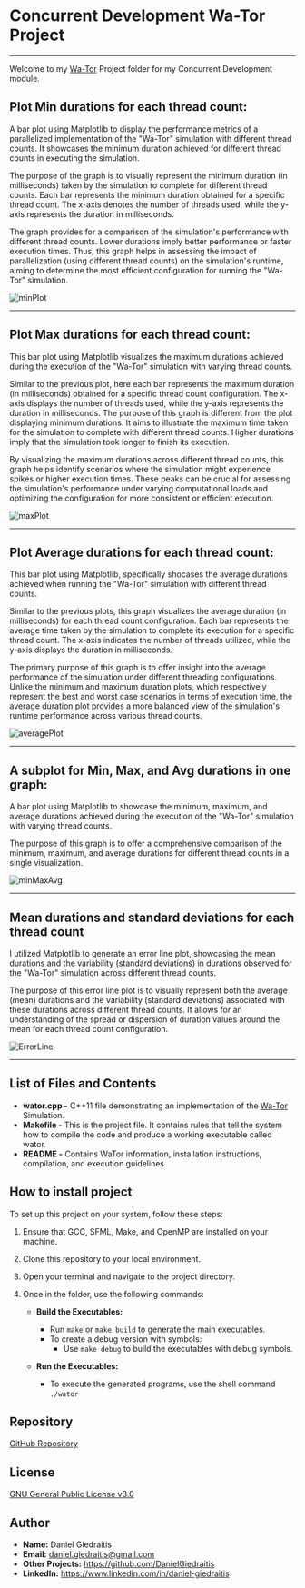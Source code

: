 # Concurrent Development Wa-Tor Project

---

Welcome to my [Wa-Tor](https://en.wikipedia.org/wiki/Wa-Tor) Project folder for my Concurrent Development module.

## Plot Min durations for each thread count:
A bar plot using Matplotlib to display the performance metrics of a parallelized implementation of the "Wa-Tor" simulation with different thread counts. It showcases the minimum duration achieved for different thread counts in executing the simulation.

The purpose of the graph is to visually represent the minimum duration (in milliseconds) taken by the simulation to complete for different thread counts. Each bar represents the minimum duration obtained for a specific thread count. The x-axis denotes the number of threads used, while the y-axis represents the duration in milliseconds.

The graph provides for a comparison of the simulation's performance with different thread counts. Lower durations imply better performance or faster execution times. Thus, this graph helps in assessing the impact of parallelization (using different thread counts) on the simulation's runtime, aiming to determine the most efficient configuration for running the "Wa-Tor" simulation.

![minPlot](https://github.com/DanielGiedraitis/Wa-Tor/assets/91562130/9dd991f8-6d12-4799-b53d-382e14be6127)

---

## Plot Max durations for each thread count:
This bar plot using Matplotlib visualizes the maximum durations achieved during the execution of the "Wa-Tor" simulation with varying thread counts.

Similar to the previous plot, here each bar represents the maximum duration (in milliseconds) obtained for a specific thread count configuration. The x-axis displays the number of threads used, while the y-axis represents the duration in milliseconds. The purpose of this graph is different from the plot displaying minimum durations. It aims to illustrate the maximum time taken for the simulation to complete with different thread counts. Higher durations imply that the simulation took longer to finish its execution.

By visualizing the maximum durations across different thread counts, this graph helps identify scenarios where the simulation might experience spikes or higher execution times. These peaks can be crucial for assessing the simulation's performance under varying computational loads and optimizing the configuration for more consistent or efficient execution.

![maxPlot](https://github.com/DanielGiedraitis/Wa-Tor/assets/91562130/4d9726cc-bb30-42b3-a905-3946b4989aa0)

---

## Plot Average durations for each thread count:
This bar plot using Matplotlib, specifically shocases the average durations achieved when running the "Wa-Tor" simulation with different thread counts.

Similar to the previous plots, this graph visualizes the average duration (in milliseconds) for each thread count configuration. Each bar represents the average time taken by the simulation to complete its execution for a specific thread count. The x-axis indicates the number of threads utilized, while the y-axis displays the duration in milliseconds.

The primary purpose of this graph is to offer insight into the average performance of the simulation under different threading configurations. Unlike the minimum and maximum duration plots, which respectively represent the best and worst case scenarios in terms of execution time, the average duration plot provides a more balanced view of the simulation's runtime performance across various thread counts.

![averagePlot](https://github.com/DanielGiedraitis/Wa-Tor/assets/91562130/cee789fb-7f79-465b-be02-4a91fb3003ee)

---

## A subplot for Min, Max, and Avg durations in one graph:
A bar plot using Matplotlib to showcase the minimum, maximum, and average durations achieved during the execution of the "Wa-Tor" simulation with varying thread counts.

The purpose of this graph is to offer a comprehensive comparison of the minimum, maximum, and average durations for different thread counts in a single visualization. 

![minMaxAvg](https://github.com/DanielGiedraitis/Wa-Tor/assets/91562130/a9e5a2ae-544d-4473-a90d-10ecc1027552)

---

## Mean durations and standard deviations for each thread count
I utilized Matplotlib to generate an error line plot, showcasing the mean durations and the variability (standard deviations) in durations observed for the "Wa-Tor" simulation across different thread counts.

The purpose of this error line plot is to visually represent both the average (mean) durations and the variability (standard deviations) associated with these durations across different thread counts. It allows for an understanding of the spread or dispersion of duration values around the mean for each thread count configuration.

![ErrorLine](https://github.com/DanielGiedraitis/Wa-Tor/assets/91562130/e7d17b92-0ba0-4439-8754-de89b04edcb1)

---

## List of Files and Contents
- **wator.cpp -** C++11 file demonstrating an implementation of the [Wa-Tor](https://en.wikipedia.org/wiki/Wa-Tor) Simulation.
- **Makefile -** This is the project file. It contains rules that tell the system how to compile the code and produce a working executable called wator.
- **README -** Contains WaTor information, installation instructions, compilation, and execution guidelines.

## How to install project
To set up this project on your system, follow these steps:

1. Ensure that GCC, SFML, Make, and OpenMP are installed on your machine.
2. Clone this repository to your local environment.
3. Open your terminal and navigate to the project directory.
4. Once in the folder, use the following commands:

    - **Build the Executables:**
        - Run `make` or `make build` to generate the main executables.
        - To create a debug version with symbols:
            - Use `make debug` to build the executables with debug symbols.
        
    - **Run the Executables:**
        - To execute the generated programs, use the shell command `./wator`

## Repository
[GitHub Repository](https://github.com/DanielGiedraitis/Wa-Tor)

## License
[GNU General Public License v3.0 ](https://www.gnu.org/licenses/gpl-3.0.en.html)

## Author
- **Name:** Daniel Giedraitis
- **Email:** daniel.giedraitis@gmail.com
- **Other Projects:** https://github.com/DanielGiedraitis
- **LinkedIn:** https://www.linkedin.com/in/daniel-giedraitis
